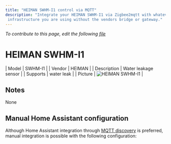 ```yaml
---
title: "HEIMAN SWHM-I1 control via MQTT"
description: "Integrate your HEIMAN SWHM-I1 via Zigbee2mqtt with whatever smart home
 infrastructure you are using without the vendors bridge or gateway."
---
```


*To contribute to this page, edit the following
[file](https://github.com/Koenkk/zigbee2mqtt.io/blob/master/docs/devices/SWHM-I1.md)*

# HEIMAN SWHM-I1

| Model | SWHM-I1  |
| Vendor  | HEIMAN  |
| Description | Water leakage sensor |
| Supports | water leak |
| Picture | ![HEIMAN SWHM-I1](./assets/devices/SWHM-I1.jpg) |

## Notes

None

## Manual Home Assistant configuration
Although Home Assistant integration through [MQTT discovery](../integration/home_assistant) is preferred,
manual integration is possible with the following configuration:
